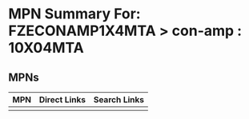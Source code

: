 



# MPN Summary For: FZECONAMP1X4MTA > con-amp : 10X04MTA

## MPNs
  

|MPN|Direct Links|Search Links|
| :--- | :--- | :--- |
||||
